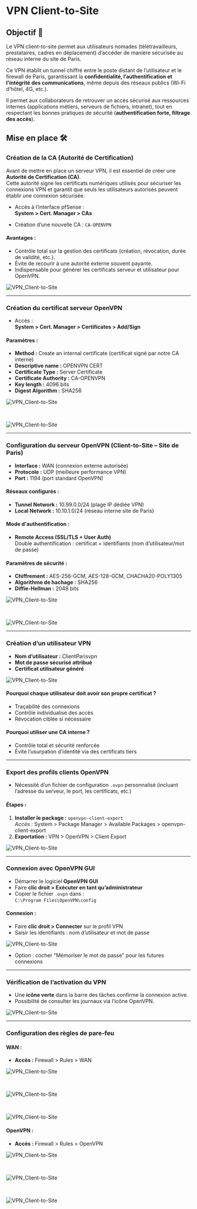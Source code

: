 # VPN Client-to-Site

## Objectif 🎯

Le VPN client-to-site permet aux utilisateurs nomades (télétravailleurs, prestataires, cadres en déplacement) d’accéder de manière sécurisée au réseau interne du site de Paris.

Ce VPN établit un tunnel chiffré entre le poste distant de l’utilisateur et le firewall de Paris, garantissant la **confidentialité, l’authentification et l’intégrité des communications**, même depuis des réseaux publics (Wi-Fi d’hôtel, 4G, etc.).

Il permet aux collaborateurs de retrouver un accès sécurisé aux ressources internes (applications métiers, serveurs de fichiers, intranet), tout en respectant les bonnes pratiques de sécurité (**authentification forte, filtrage des accès**).



## Mise en place 🛠️

### Création de la CA (Autorité de Certification)

Avant de mettre en place un serveur VPN, il est essentiel de créer une **Autorité de Certification (CA)**.  
Cette autorité signe les certificats numériques utilisés pour sécuriser les connexions VPN et garantit que seuls les utilisateurs autorisés peuvent établir une connexion sécurisée.

- Accès à l’interface pfSense :  
  **System > Cert. Manager > CAs**

- Création d’une nouvelle CA : `CA-OPENVPN`

#### Avantages :
- Contrôle total sur la gestion des certificats (création, révocation, durée de validité, etc.).
- Évite de recourir à une autorité externe souvent payante.
- Indispensable pour générer les certificats serveur et utilisateur pour OpenVPN.

![VPN_Client-to-Site](../images/client-to-site_img/img1.png)

---

### Création du certificat serveur OpenVPN

- Accès :  
  **System > Cert. Manager > Certificates > Add/Sign**

#### Paramètres :
- **Method :** Create an internal certificate (certificat signé par notre CA interne)
- **Descriptive name :** OPENVPN CERT
- **Certificate Type :** Server Certificate
- **Certificate Authority :** CA-OPENVPN
- **Key length :** 4096 bits
- **Digest Algorithm :** SHA256

![VPN_Client-to-Site](../images/client-to-site_img/img2.png)

<br>

![VPN_Client-to-Site](../images/client-to-site_img/img3.png)

---

### Configuration du serveur OpenVPN (Client-to-Site – Site de Paris)

- **Interface :** WAN (connexion externe autorisée)
- **Protocole :** UDP (meilleure performance VPN)
- **Port :** 1194 (port standard OpenVPN)

#### Réseaux configurés :
- **Tunnel Network :** 10.99.0.0/24 (plage IP dédiée VPN)
- **Local Network :** 10.10.1.0/24 (réseau interne site de Paris)

#### Mode d'authentification :
- **Remote Access (SSL/TLS + User Auth)**  
  Double authentification : certificat + identifiants (nom d’utilisateur/mot de passe)

#### Paramètres de sécurité :
- **Chiffrement :** AES-256-GCM, AES-128-GCM, CHACHA20-POLY1305
- **Algorithme de hachage :** SHA256
- **Diffie-Hellman :** 2048 bits

![VPN_Client-to-Site](../images/client-to-site_img/img4.png)

<br>

![VPN_Client-to-Site](../images/client-to-site_img/img5.png)

---

### Création d’un utilisateur VPN

- **Nom d’utilisateur :** ClientParisvpn
- **Mot de passe sécurisé attribué**
- **Certificat utilisateur généré**

![VPN_Client-to-Site](../images/client-to-site_img/img6.png)

#### Pourquoi chaque utilisateur doit avoir son propre certificat ?
- Traçabilité des connexions
- Contrôle individualisé des accès
- Révocation ciblée si nécessaire

#### Pourquoi utiliser une CA interne ?
- Contrôle total et sécurité renforcée
- Évite l’usurpation d’identité via des certificats tiers

---

### Export des profils clients OpenVPN

- Nécessité d’un fichier de configuration `.ovpn` personnalisé (incluant l’adresse du serveur, le port, les certificats, etc.)

#### Étapes :
1. **Installer le package :** `openvpn-client-export`  
   *Accès :* System > Package Manager > Available Packages > openvpn-client-export
2. **Exportation :** VPN > OpenVPN > Client Export

![VPN_Client-to-Site](../images/client-to-site_img/img7.png)

---

### Connexion avec OpenVPN GUI

- Démarrer le logiciel **OpenVPN GUI**
- Faire **clic droit > Exécuter en tant qu’administrateur**
- Copier le fichier `.ovpn` dans :  
  `C:\Program Files\OpenVPN\config`

#### Connexion :
- Faire **clic droit > Connecter** sur le profil VPN
- Saisir les identifiants : nom d’utilisateur et mot de passe

![VPN_Client-to-Site](../images/client-to-site_img/img8.png)

- Option : cocher "Mémoriser le mot de passe" pour les futures connexions

---

### Vérification de l’activation du VPN

- Une **icône verte** dans la barre des tâches confirme la connexion active.
- Possibilité de consulter les journaux via l’icône OpenVPN.

![VPN_Client-to-Site](../images/client-to-site_img/img9.png)

---

### Configuration des règles de pare-feu

#### WAN :
- **Accès :** Firewall > Rules > WAN

![VPN_Client-to-Site](../images/client-to-site_img/img10.png)

<br>

![VPN_Client-to-Site](../images/client-to-site_img/img11.png)

<br>

![VPN_Client-to-Site](../images/client-to-site_img/img12.png)

#### OpenVPN :
- **Accès :** Firewall > Rules > OpenVPN

![VPN_Client-to-Site](../images/client-to-site_img/img13.png)

<br>

![VPN_Client-to-Site](../images/client-to-site_img/img14.png)

<br>

![VPN_Client-to-Site](../images/client-to-site_img/img15.png)